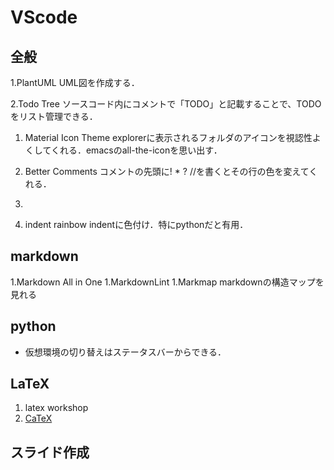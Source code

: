 # VScode

## 全般

1.PlantUML
UML図を作成する．

2.Todo Tree
ソースコード内にコメントで「TODO」と記載することで、TODOをリスト管理できる．

1. Material Icon Theme
   explorerに表示されるフォルダのアイコンを視認性よくしてくれる．emacsのall-the-iconを思い出す．

1. Better Comments
    コメントの先頭に! * ? //を書くとその行の色を変えてくれる．

1. 

2. indent rainbow
indentに色付け．特にpythonだと有用．
## markdown
<!-- https://ics.media/entry/18756/ -->
1.Markdown All in One
1.MarkdownLint
1.Markmap
    markdownの構造マップを見れる

## python

- 仮想環境の切り替えはステータスバーからできる．

## LaTeX

1. latex workshop
2. [CaTeX](https://konn-san.com/articles/2018-11-26-happy-latex-with-catex.html)

## スライド作成
<!--https://qiita.com/tomo_makes/items/aafae4021986553ae1d8 -->